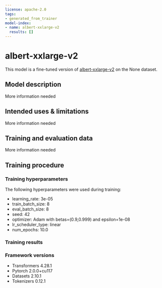```yaml
---
license: apache-2.0
tags:
- generated_from_trainer
model-index:
- name: albert-xxlarge-v2
  results: []
---
```


<!-- This model card has been generated automatically according to the information the Trainer had access to. You
should probably proofread and complete it, then remove this comment. -->

# albert-xxlarge-v2

This model is a fine-tuned version of [albert-xxlarge-v2](https://huggingface.co/albert-xxlarge-v2) on the None dataset.

## Model description

More information needed

## Intended uses & limitations

More information needed

## Training and evaluation data

More information needed

## Training procedure

### Training hyperparameters

The following hyperparameters were used during training:
- learning_rate: 3e-05
- train_batch_size: 8
- eval_batch_size: 8
- seed: 42
- optimizer: Adam with betas=(0.9,0.999) and epsilon=1e-08
- lr_scheduler_type: linear
- num_epochs: 10.0

### Training results



### Framework versions

- Transformers 4.28.1
- Pytorch 2.0.0+cu117
- Datasets 2.10.1
- Tokenizers 0.12.1
